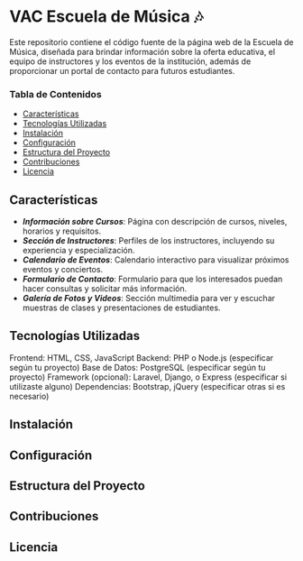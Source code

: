 # VAC Escuela de Música 🎶
Este repositorio contiene el código fuente de la página web de la Escuela de Música, diseñada para brindar información sobre la oferta educativa, el equipo de instructores y los eventos de la institución, además de proporcionar un portal de contacto para futuros estudiantes.

### Tabla de Contenidos
* [Características](https://github.com/nebcore/VAC_website/edit/main/README.md#características)
* [Tecnologías Utilizadas](https://github.com/nebcore/VAC_website/edit/main/README.md#tecnologías-utilizadas)
* [Instalación](https://github.com/nebcore/VAC_website/edit/main/README.md#instalación)
* [Configuración](https://github.com/nebcore/VAC_website/edit/main/README.md#configuración)
* [Estructura del Proyecto](https://github.com/nebcore/VAC_website/edit/main/README.md#estructura-del-proyecto)
* [Contribuciones](https://github.com/nebcore/VAC_website/edit/main/README.md#contribuciones)
* [Licencia](https://github.com/nebcore/VAC_website/edit/main/README.md#licencia)

## Características
+ ***Información sobre Cursos***: Página con descripción de cursos, niveles, horarios y requisitos.
+ ***Sección de Instructores***: Perfiles de los instructores, incluyendo su experiencia y especialización.
+ ***Calendario de Eventos***: Calendario interactivo para visualizar próximos eventos y conciertos.
+ ***Formulario de Contacto***: Formulario para que los interesados puedan hacer consultas y solicitar más información.
+ ***Galería de Fotos y Videos***: Sección multimedia para ver y escuchar muestras de clases y presentaciones de estudiantes.

## Tecnologías Utilizadas
Frontend: HTML, CSS, JavaScript
Backend: PHP o Node.js (especificar según tu proyecto)
Base de Datos: PostgreSQL (especificar según tu proyecto)
Framework (opcional): Laravel, Django, o Express (especificar si utilizaste alguno)
Dependencias: Bootstrap, jQuery (especificar otras si es necesario)

## Instalación
## Configuración
## Estructura del Proyecto
## Contribuciones
## Licencia
